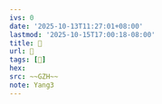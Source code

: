 ```yaml
---
ivs: 0
date: '2025-10-13T11:27:01+08:00'
lastmod: '2025-10-15T17:00:18-08:00'
title: 󰔾
url: 󰔾
tags: [𩡧]
hex: 
src: ~~GZH~~
note: Yang3
---
```

